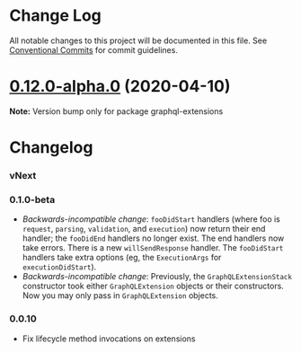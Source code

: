 # Change Log

All notable changes to this project will be documented in this file.
See [Conventional Commits](https://conventionalcommits.org) for commit guidelines.

# [0.12.0-alpha.0](https://github.com/apollographql/apollo-server/compare/graphql-extensions@0.11.1...graphql-extensions@0.12.0-alpha.0) (2020-04-10)

**Note:** Version bump only for package graphql-extensions





# Changelog

### vNext

### 0.1.0-beta
- *Backwards-incompatible change*: `fooDidStart` handlers (where foo is `request`, `parsing`, `validation`, and `execution`) now return their end handler; the `fooDidEnd` handlers no longer exist.  The end handlers now take errors.  There is a new `willSendResponse` handler.  The `fooDidStart` handlers take extra options (eg, the `ExecutionArgs` for `executionDidStart`).
- *Backwards-incompatible change*: Previously, the `GraphQLExtensionStack` constructor took either `GraphQLExtension` objects or their constructors. Now you may only pass in `GraphQLExtension` objects.

### 0.0.10
- Fix lifecycle method invocations on extensions
